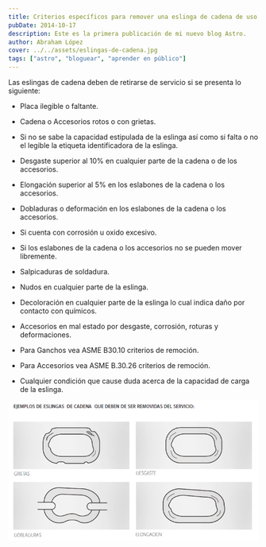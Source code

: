 ```yaml
---
title: Criterios específicos para remover una eslinga de cadena de uso
pubDate: 2014-10-17
description: Este es la primera publicación de mi nuevo blog Astro.
author: Abraham López
cover: ../../assets/eslingas-de-cadena.jpg
tags: ["astro", "bloguear", "aprender en público"]
---
```


Las eslingas de cadena deben de retirarse de servicio si se presenta lo siguiente:

- Placa ilegible o faltante.

- Cadena o Accesorios rotos o con grietas.

- Si no se sabe la capacidad estipulada de la eslinga así como si falta o no el legible la etiqueta identificadora de la eslinga.

- Desgaste superior al 10% en cualquier parte de la cadena o de los accesorios.

- Elongación superior al 5% en los eslabones de la cadena o los accesorios.

- Dobladuras o deformación en los eslabones de la cadena o los accesorios.

- Si cuenta con corrosión u oxido excesivo.

- Si los eslabones de la cadena o los accesorios no se pueden mover libremente.

- Salpicaduras de soldadura.

- Nudos en cualquier parte de la eslinga.

- Decoloración en cualquier parte de la eslinga lo cual indica daño por contacto con químicos.

- Accesorios en mal estado por desgaste, corrosión, roturas y deformaciones.

- Para Ganchos vea ASME B30.10 criterios de remoción.

- Para Accesorios vea ASME B.30.26 criterios de remoción.

- Cualquier condición que cause duda acerca de la capacidad de carga de la eslinga.

![Ejemplos de eslingas de cadena que deben ser removidas del servicio](../../assets/post-3.png)